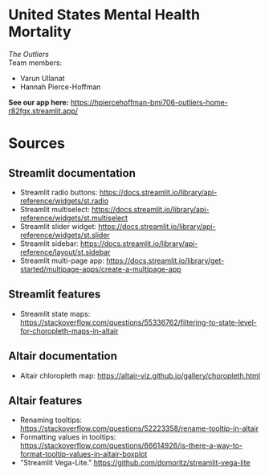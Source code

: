 # United States Mental Health Mortality
*The Outliers*  
Team members:
* Varun Ullanat
* Hannah Pierce-Hoffman

**See our app here:** 
https://hpiercehoffman-bmi706-outliers-home-r82fgx.streamlit.app/

# Sources

## Streamlit documentation ##
* Streamlit radio buttons: https://docs.streamlit.io/library/api-reference/widgets/st.radio
* Streamlit multiselect: https://docs.streamlit.io/library/api-reference/widgets/st.multiselect
* Streamlit slider widget: https://docs.streamlit.io/library/api-reference/widgets/st.slider
* Streamlit sidebar: https://docs.streamlit.io/library/api-reference/layout/st.sidebar
* Streamlit multi-page app: https://docs.streamlit.io/library/get-started/multipage-apps/create-a-multipage-app

## Streamlit features ##
* Streamlit state maps: https://stackoverflow.com/questions/55336762/filtering-to-state-level-for-choropleth-maps-in-altair

## Altair documentation ##
* Altair chloropleth map: https://altair-viz.github.io/gallery/choropleth.html

## Altair features ##
* Renaming tooltips: https://stackoverflow.com/questions/52223358/rename-tooltip-in-altair
* Formatting values in tooltips: https://stackoverflow.com/questions/66614926/is-there-a-way-to-format-tooltip-values-in-altair-boxplot
* "Streamlit Vega-Lite." https://github.com/domoritz/streamlit-vega-lite

